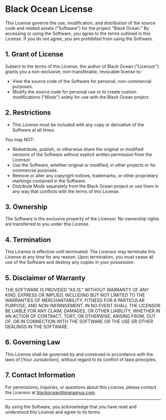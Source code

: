 # Black Ocean License

This License governs the use, modification, and distribution of the source code and related assets ("Software") for the project "Black Ocean." By accessing or using the Software, you agree to the terms outlined in this License. If you do not agree, you are prohibited from using the Software.

## 1. Grant of License

Subject to the terms of this License, the author of Black Ocean ("Licensor") grants you a non-exclusive, non-transferable, revocable license to:

- View the source code of the Software for personal, non-commercial purposes.
- Modify the source code for personal use or to create custom modifications ("Mods") solely for use with the Black Ocean project.

## 2. Restrictions

- This License must be included with any copy or derivative of the Software at all times.

You may NOT:

- Redistribute, publish, or otherwise share the original or modified versions of the Software without explicit written permission from the Licensor.
- Use the Software, whether original or modified, in other projects or for commercial purposes.
- Remove or alter any copyright notices, trademarks, or other proprietary markings contained in the Software.
- Distribute Mods separately from the Black Ocean project or use them in any way that conflicts with the terms of this License.

## 3. Ownership

The Software is the exclusive property of the Licensor. No ownership rights are transferred to you under this License.

## 4. Termination

This License is effective until terminated. The Licensor may terminate this License at any time for any reason. Upon termination, you must cease all use of the Software and destroy any copies in your possession.

## 5. Disclaimer of Warranty

THE SOFTWARE IS PROVIDED "AS IS," WITHOUT WARRANTY OF ANY KIND, EXPRESS OR IMPLIED, INCLUDING BUT NOT LIMITED TO THE WARRANTIES OF MERCHANTABILITY, FITNESS FOR A PARTICULAR PURPOSE, AND NON-INFRINGEMENT. IN NO EVENT SHALL THE LICENSOR BE LIABLE FOR ANY CLAIM, DAMAGES, OR OTHER LIABILITY, WHETHER IN AN ACTION OF CONTRACT, TORT, OR OTHERWISE, ARISING FROM, OUT OF, OR IN CONNECTION WITH THE SOFTWARE OR THE USE OR OTHER DEALINGS IN THE SOFTWARE.

## 6. Governing Law

This License shall be governed by and construed in accordance with the laws of [Your Jurisdiction], without regard to its conflict of laws principles.

## 7. Contact Information

For permissions, inquiries, or questions about this License, please contact the Licensor at [blackocean@maragnus.com](mailto:blackocean@maragnus.com).

---

By using the Software, you acknowledge that you have read and understood this License and agree to its terms.
